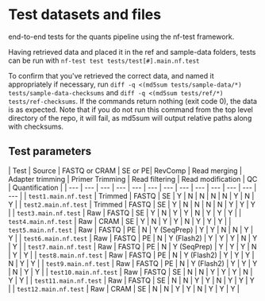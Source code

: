 # Test datasets and files

end-to-end tests for the quants pipeline using the nf-test framework.

Having retrieved data and placed it in the ref and sample-data folders, tests can be run with `nf-test test tests/test[#].main.nf.test`

To confirm that you've retrieved the correct data, and named it appropriately if necessary, run `diff -q <(md5sum tests/sample-data/*) tests/sample-data-checksums` and `diff -q <(md5sum tests/ref/*) tests/ref-checksums`. If the commands return nothing (exit code 0), the data is as expected. Note that if you do not run this command from the top level directory of the repo, it will fail, as md5sum will output relative paths along with checksums.

## Test parameters

| Test | Source | FASTQ or CRAM | SE or PE| RevComp | Read merging | Adapter trimming | Primer Trimming | Read filtering | Read modification | QC | Quantification |
| --- | --- | --- | --- | --- | --- | --- | --- | --- | --- | --- | --- | --- | 
| `test1.main.nf.test` | Trimmed | FASTQ | SE | Y | N | N | N | N | Y | N | Y |
| `test2.main.nf.test` | Trimmed | FASTQ | SE | Y | N | N | N | N | Y | Y | Y |
| `test3.main.nf.test` | Raw | FASTQ | SE | Y | N | Y | Y | N | Y | Y | Y |
| `test4.main.nf.test` | Raw | CRAM | SE | Y | N | Y | Y | N | Y | Y | Y |
| `test5.main.nf.test` | Raw | FASTQ | PE | N | Y (SeqPrep) | Y | Y | N | N | Y | Y |
| `test6.main.nf.test` | Raw | FASTQ | PE | N | Y (Flash2) | Y | Y | Y | N | Y | Y |
| `test7.main.nf.test` | Raw | FASTQ | PE | N | Y (SeqPrep) | Y | Y | Y | N | Y | Y |
| `test8.main.nf.test` | Raw | FASTQ | PE | N | Y (Flash2) | Y | Y | Y | N | Y | Y |
| `test9.main.nf.test` | Raw | FASTQ | PE | N | Y (Flash2) | Y | Y | Y | N | Y | Y |
| `test10.main.nf.test` | Raw | FASTQ | SE | N | N | Y | Y | Y | N | Y | Y |
| `test11.main.nf.test` | Raw | FASTQ | SE | N | N | Y | Y | N | Y | Y | Y |
| `test12.main.nf.test` | Raw | CRAM | SE | N | N | Y | Y | N | Y | Y | Y |

